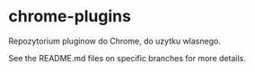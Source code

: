 # chrome-plugins

Repozytorium pluginow do Chrome, do uzytku wlasnego.

See the README.md files on specific branches for more details.
